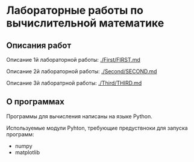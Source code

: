 # Лабораторные работы по вычислительной математике

## Описания работ

Описание 1й лабораторной работы:
[./First/FIRST.md](./First/FIRST.md)

Описание 2й лабораторной работы: 
[./Second/SECOND.md](./Second/SECOND.md)

Описание 3й лаборатрной работы:
[./Third/THIRD.md](./Third/THIRD.md)

## О программах

Программы для вычисления написаны на языке Python. 

Используемые модули Pyhton, требующие предуствноки для запуска программ: 
* numpy
* matplotlib
